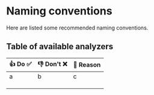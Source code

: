 # Naming conventions
Here are listed some recommended naming conventions.
## Table of available analyzers
| 👍 Do ✅ | 👎 Don't ❌ | 🧠 Reason |
|-----------------|----------------------|----------------|
| a               | b                    | c              |
|                 |                      |                |
|                 |                      |                |
|                 |                      |                |



